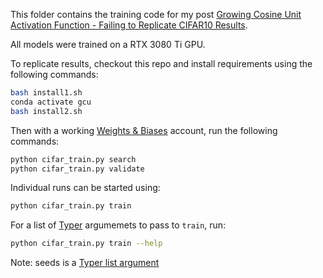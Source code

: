 This folder contains the training code for my post [Growing Cosine Unit Activation Function - Failing to Replicate CIFAR10 Results](https://benjaminwarner.dev/2023/01/20/replicating-growing-cosine-unit.html).

All models were trained on a RTX 3080 Ti GPU.

To replicate results, checkout this repo and install requirements using the following commands:

```bash
bash install1.sh
conda activate gcu
bash install2.sh
```

Then with a working [Weights & Biases](https://wandb.ai) account, run the following commands:

```bash
python cifar_train.py search
python cifar_train.py validate
```

Individual runs can be started using:

```bash
python cifar_train.py train
```

For a list of [Typer](https://typer.tiangolo.com) argumemets to pass to `train`, run:

```bash
python cifar_train.py train --help
```

Note: seeds is a [Typer list argument](https://typer.tiangolo.com/tutorial/multiple-values/multiple-options/)